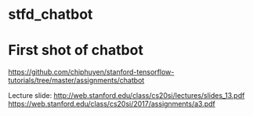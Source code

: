 # stfd_chatbot
# First shot of chatbot

https://github.com/chiphuyen/stanford-tensorflow-tutorials/tree/master/assignments/chatbot

Lecture slide: 
http://web.stanford.edu/class/cs20si/lectures/slides_13.pdf
https://web.stanford.edu/class/cs20si/2017/assignments/a3.pdf


